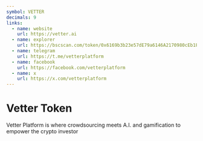 ```yaml
---
symbol: VETTER
decimals: 9
links:
  - name: website
    url: https://vetter.ai
  - name: explorer
    url: https://bscscan.com/token/0x6169b3b23e57dE79a6146A2170980cEb1F83b9e0
  - name: telegram
    url: https://t.me/vetterplatform
  - name: facebook
    url: https://facebook.com/vetterplatform
  - name: x
    url: https://x.com/vetterplatform
---
```


# Vetter Token

Vetter Platform is where crowdsourcing meets A.I. and gamification to empower the crypto investor

